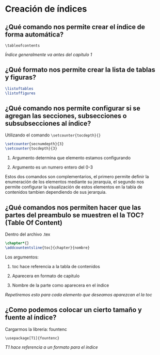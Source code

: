 # Creación de índices

## ¿Qué comando nos permite crear el índice de forma automática?

`\tableofcontents`

_Índice generalmente va antes del capitulo 1_

## ¿Qué formato nos permite crear la lista de tablas y figuras?

```latex
\listoftables
\listoffigures
```

## ¿Qué comando nos permite configurar si se agregan las secciones, subsecciones o subsubsecciones al índice?

Utilizando el comando `\setcounter{tocdepth}{}`

```latex
\setcounter{secnumdepth}{3}
\setcounter{tocdepth}{3}
```

1. Argumento determina que elemento estamos configurando

2. Argumento es un numero entero del 0-3 

Estos dos comandos son complementarios, el primero permite definir la enumeración de los elementos mediante su jerarquia, el segundo nos permite configurar la visualización de estos elementos en la tabla de contenidos tambien dependiendo de sus jerarquia.


## ¿Qué comandos nos permiten hacer que las partes del preambulo se muestren el la TOC? (Table Of Content)

Dentro del archivo .tex

```latex
\chapter*{}
\addcountentsline{toc}{chapter}{nombre}
```

Los argumentos:

1. toc hace referencia a la tabla de contenidos

2. Aparecera en formato de capitulo

3. Nombre de la parte como aparecera en el índice

_Repetiremos esto para cada elemento que deseamos aparezcan el la toc_


## ¿Como podemos colocar un cierto tamaño y fuente al índice?

Cargarmos la libreria: fountenc

`\usepackage[T1]{fountenc}`

_T1 hace referencia a un formato para el índice_

